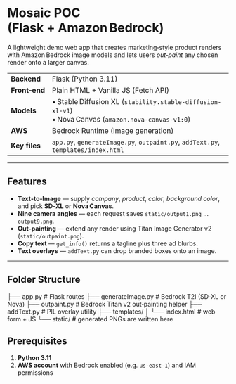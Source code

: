 # Mosaic POC (Flask + Amazon Bedrock)

A lightweight demo web app that creates marketing‑style product renders with Amazon Bedrock image models and lets users *out‑paint* any chosen render onto a larger canvas.

|               |                                                     |
|---------------|-----------------------------------------------------|
| **Backend**   | Flask (Python 3.11)                                 |
| **Front‑end** | Plain HTML + Vanilla JS (Fetch API)                 |
| **Models**    | • Stable Diffusion XL (`stability.stable-diffusion-xl-v1`)  <br>• Nova Canvas (`amazon.nova-canvas-v1:0`) |
| **AWS**       | Bedrock Runtime (image generation)                  |
| **Key files** | `app.py`, `generateImage.py`, `outpaint.py`, `addText.py`, `templates/index.html` |

---

## Features
- **Text‑to‑Image** — supply *company*, *product*, *color*, *background color*, and pick **SD‑XL** or **Nova Canvas**.
- **Nine camera angles** — each request saves `static/output1.png` … `output9.png`.
- **Out‑painting** — extend any render using Titan Image Generator v2 (`static/outpaint.png`).
- **Copy text** — `get_info()` returns a tagline plus three ad blurbs.
- **Text overlays** — `addText.py` can drop branded boxes onto an image.

---

## Folder Structure
├── app.py # Flask routes
├── generateImage.py # Bedrock T2I (SD‑XL or Nova)
├── outpaint.py # Bedrock Titan v2 out‑painting helper
├── addText.py # PIL overlay utility
├── templates/
│ └── index.html # web form + JS
└── static/ # generated PNGs are written here

## Prerequisites
1. **Python 3.11**  
2. **AWS account** with Bedrock enabled (e.g. `us‑east‑1`) and IAM permissions 

